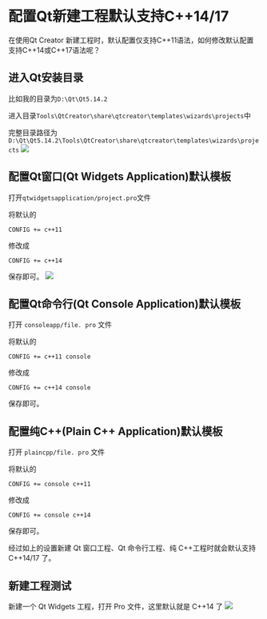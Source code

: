 # 配置Qt新建工程默认支持C++14/17

在使用Qt Creator 新建工程时，默认配置仅支持C++11语法，如何修改默认配置支持C++14或C++17语法呢？

## 进入Qt安装目录

比如我的目录为`D:\Qt\Qt5.14.2`

进入目录`Tools\QtCreator\share\qtcreator\templates\wizards\projects`中

完整目录路径为`D:\Qt\Qt5.14.2\Tools\QtCreator\share\qtcreator\templates\wizards\projects`
![](Pasted%20image%2020211214130535.png)

## 配置Qt窗口(Qt Widgets Application)默认模板

打开`qtwidgetsapplication/project.pro`文件

将默认的 

```
CONFIG += c++11
```

修改成

```
CONFIG += c++14
```

保存即可。
![](Pasted%20image%2020211214130607.png)

## 配置Qt命令行(Qt Console Application)默认模板

打开 `consoleapp/file. pro` 文件

将默认的 

```
CONFIG += c++11 console
```

修改成

```
CONFIG += c++14 console
```

保存即可。

## 配置纯C++(Plain C++ Application)默认模板

打开 `plaincpp/file. pro` 文件

将默认的 

```
CONFIG += console c++11 
```

修改成

```
CONFIG += console c++14
```

保存即可。

经过如上的设置新建 Qt 窗口工程、Qt 命令行工程、纯 C++工程时就会默认支持 C++14/17 了。

## 新建工程测试

新建一个 Qt Widgets 工程，打开 Pro 文件，这里默认就是 C++14 了
![](Pasted%20image%2020211214130633.png)